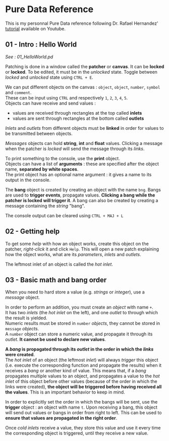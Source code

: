 # Pure Data Reference

This is my personnal Pure Data reference following Dr. Rafael Hernandez' [tutorial](https://www.youtube.com/playlist?list=PL12DC9A161D8DC5DC) available on Youtube.

## 01 - Intro : Hello World

*See : 01_HelloWorld.pd*


Patching is done in a window called the **patcher** or **canvas**. It can be **locked** or **locked**. To be edited, it must be in the *unlocked* state. Toggle between *locked* and *unlocked* state using `CTRL + E`.

We can put different objects on the canvas : `object`, `object`, `number`, `symbol` and `comment`.  
These can be input using `CTRL` and respectively `1`, `2`, `3`, `4`, `5`.  
Objects can have receive and send values :
  - values are received through rectangles at the top called **inlets**
  - values are sent through rectangles at the bottom called **outlets**

*Inlets* and *outlets* from different objects must be **linked** in order for values to be transmitted between objects.

*Messages* objects can hold **string**, **int** and **float** values.
Clicking a message when the patcher is *locked* will send the message through its *links*.

To print something to the console, use the **print** object.  
Objects can have a list of **arguments** : these are specified after the object name, **separated by white spaces**.  
The print object has an optional name argument : it gives a name to its output in the console.

The **bang** object is created by creating an object with the name `bng`.
Bangs are used to **trigger events**, propagate values. **Clicking a bang while the patcher is locked will trigger it**.
A bang can also be created by creating a message containing the *string* "bang".

The console output can be cleared using `CTRL + MAJ + L`




## 02 - Getting help

To get some *help* with how an object works, create this object on the patcher, *right-click* it and click `Help`. This will open a new patch explaining how the object works, what are its *parameters*, *inlets* and *outlets*.

The leftmost inlet of an object is called the *hot inlet*.


## 03 - Basic math and bang order

When you need to hard store a value (e.g. *strings* or *integer*), use a *message* object.

In order to perform an addition, you must create an *object* with name `+`.  
It has two *inlets* (the *hot inlet* on the left), and one *outlet* to through which the result is yielded.  
Numeric results must be stored in `number` *objects*, they cannot be stored in `message` *objects*.  
A `number` object can store a numeric value, and propagate it through its *outlet*. **It cannot be used to declare new values**.

**A *bang* is propagated through its *outlet* in the order in which the *links* were created**.  
The *hot inlet* of an object (the leftmost *inlet*) will always *trigger* this object (i.e. execute the corresponding function and propagate the results) when it receives a *bang* or another kind of value. This means that, if a *bang* propagates multiple values to an object, and propagates a value to the *hot inlet* of this object before other values (because of the order in which the links were created), **the object will be triggered before having received all the values**. This is an important behavior to keep in mind.

In order to explicitly set the order in which the bangs will be sent, use the **trigger** object : an object with name `t`. Upon receiving a bang, this object will send out values or bangs in order from right to left. This can be used to **ensure that values are propagated in the right order**.

Once *cold inlets* receive a value, they store this value and use it every time the corresponding object is triggered, until they receive a new value.